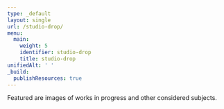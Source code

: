 ```yaml
---
type: _default
layout: single
url: /studio-drop/
menu:
  main:
    weight: 5
    identifier: studio-drop
    title: studio-drop
unifiedAlt: ' '
_build:
  publishResources: true
---
```


Featured are images of works in progress and other considered subjects.
